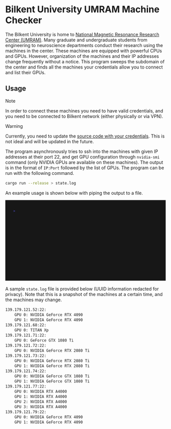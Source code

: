 # Bilkent University UMRAM Machine Checker

The Bilkent University is home to [National Magnetic Resonance Research Center (UMRAM)](https://umram.bilkent.edu.tr/). Many graduate and undergraduate students from engineering to neuroscience departments conduct their research using the machines in the center. These machines are equipped with powerful CPUs and GPUs. However, organization of the machines and their IP addresses change frequently without a notice. This program sweeps the subdomain of the center and finds all the machines your credentials allow you to connect and list their GPUs.

## Usage

> [!NOTE]
> In order to connect these machines you need to have valid credentials, and you need to be connected to Bilkent network (either physically or via VPN).

> [!WARNING]
> Currently, you need to update the [source code with your credentials](https://github.com/tunakasif/ssh-umramrs/blob/9a26b4e83264e85f0aec667576837a1fc3f45f5a/src/main.rs#L12-L13). This is not ideal and will be updated in the future.

The program asynchronously tries to ssh into the machines with given IP addresses at their port 22, and get GPU configuration through `nvidia-smi` command (only NVIDIA GPUs are available on these machines). The output is in the format of `IP:Port` followed by the list of GPUs. The program can be run with the following command.

```sh
cargo run --release > state.log
```

An example usage is shown below with piping the output to a file.

![Demo GIF](./.github/assets/demo.gif)

A sample `state.log` file is provided below (UUID information redacted for privacy). Note that this is a snapshot of the machines at a certain time, and the machines may change.

```stdout
139.179.121.52:22:
    GPU 0: NVIDIA GeForce RTX 4090
    GPU 1: NVIDIA GeForce RTX 4090
139.179.121.68:22:
    GPU 0: TITAN Xp
139.179.121.71:22:
    GPU 0: GeForce GTX 1080 Ti
139.179.121.72:22:
    GPU 0: NVIDIA GeForce RTX 2080 Ti
139.179.121.73:22:
    GPU 0: NVIDIA GeForce RTX 2080 Ti
    GPU 1: NVIDIA GeForce RTX 2080 Ti
139.179.121.74:22:
    GPU 0: NVIDIA GeForce GTX 1080 Ti
    GPU 1: NVIDIA GeForce GTX 1080 Ti
139.179.121.77:22:
    GPU 0: NVIDIA RTX A4000
    GPU 1: NVIDIA RTX A4000
    GPU 2: NVIDIA RTX A4000
    GPU 3: NVIDIA RTX A4000
139.179.121.79:22:
    GPU 0: NVIDIA GeForce RTX 4090
    GPU 1: NVIDIA GeForce RTX 4090
```
